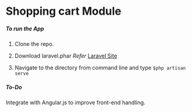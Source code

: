 Shopping cart Module
====================
##### To run the App

1) Clone the repo.

2) Download laravel.phar  *Refer* [Laravel Site](http://laravel.comdocs/quick#installation)

3) Navigate to the directory from command line and type ``` $php artisan serve ```

##### To-Do

Integrate with Angular.js to improve front-end handling.
